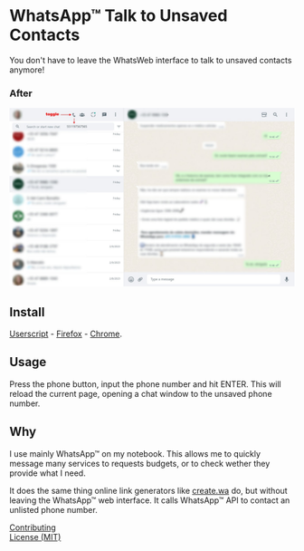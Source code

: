 # WhatsApp™ Talk to Unsaved Contacts
You don't have to leave the WhatsWeb interface to talk to unsaved contacts anymore!

### After
![After](media/after.jpg)


## Install
[Userscript][1] - [Firefox][2] - [Chrome][3].


## Usage
Press the phone button, input the phone number and hit ENTER. This will reload the current page, opening a chat window to the unsaved phone number.


## Why
<!-- Focus on explaining what the item does and why users should install it -->
I use mainly WhatsApp™ on my notebook. This allows me to quickly message many services to requests budgets, or to check wether they provide what I need.

It does the same thing online link generators like [create.wa](https://create.wa.link/) do, but without leaving the WhatsApp™ web interface. It calls WhatsApp™ API to contact an unlisted phone number.


[Contributing](https://github.com/icetbr/my-projects/blob/main/CONTRIBUTING.md)\
[License (MIT)](https://choosealicense.com/licenses/mit/)

[1]: https://openuserjs.org/scripts/icetbr/WhatsApp_Talk_to_Unsaved_Contacts
[2]: https://addons.mozilla.org/en-US/firefox/addon/whatsapp-talk-unsaved-contacts
[3]: https://chrome.google.com/webstore/detail/webext-whatsapp-talk-to-unsaved-contacts/iaccemlleljjljglecinjhogonmhnbac
